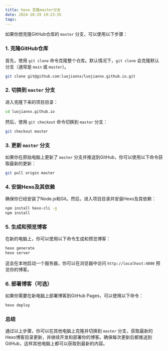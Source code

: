 ```yaml
---
title: hexo 克隆master分支
date: 2024-10-29 19:23:55
tags:
---
```


如果你想克隆GitHub仓库的 `master` 分支，可以使用以下步骤：

### 1. 克隆GitHub仓库
首先，使用 `git clone` 命令克隆整个仓库。默认情况下，`git clone` 会克隆默认分支（通常是 `main` 或 `master`）。

```bash
git clone git@github.com:luojiannx/luojiannx.github.io.git
```

### 2. 切换到 `master` 分支
进入克隆下来的项目目录：

```bash
cd luojiannx.github.io
```

然后，使用 `git checkout` 命令切换到 `master` 分支：

```bash
git checkout master
```

### 3. 更新 `master` 分支
如果你在原始电脑上更新了 `master` 分支并推送到GitHub，你可以使用以下命令获取最新的更新：

```bash
git pull origin master
```

### 4. 安装Hexo及其依赖
确保你已经安装了Node.js和Git。然后，进入项目目录并安装Hexo及其依赖：

```bash
npm install hexo-cli -g
npm install
```

### 5. 生成和预览博客
在新的电脑上，你可以使用以下命令生成和预览博客：

```bash
hexo generate
hexo server
```

这会在本地启动一个服务器，你可以在浏览器中访问 `http://localhost:4000` 预览你的博客。

### 6. 部署博客（可选）
如果你需要在新电脑上部署博客到GitHub Pages，可以使用以下命令：

```bash
hexo deploy
```

### 总结
通过以上步骤，你可以在其他电脑上克隆并切换到 `master` 分支，获取最新的Hexo博客目录更新，并继续开发和部署你的博客。确保每次更新后都推送到GitHub，这样其他电脑上都可以获取到最新的内容。
